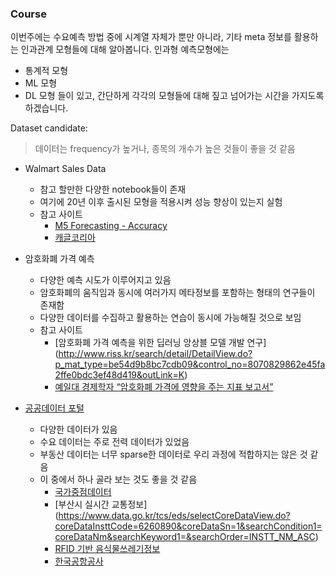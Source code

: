 ### Course

이번주에는 수요예측 방법 중에 시계열 자체가 뿐만 아니라, 기타 meta 정보를 활용하는 인과관계 모형들에 대해 알아봅니다.
인과형 예측모형에는
  - 통계적 모형
  - ML 모형
  - DL 모형
들이 있고, 간단하게 각각의 모형들에 대해 짚고 넘어가는 시간을 가지도록 하겠습니다.


Dataset candidate:

> 데이터는 frequency가 높거나, 종목의 개수가 높은 것들이 좋을 것 같음

  - Walmart Sales Data
    - 참고 할만한 다양한 notebook들이 존재
    - 여기에 20년 이후 출시된 모형을 적용시켜 성능 향상이 있는지 실험
    - 참고 사이트
      * [M5 Forecasting - Accuracy](https://www.kaggle.com/c/m5-forecasting-accuracy)
      * [캐글코리아](https://m.facebook.com/groups/230717130993727/posts/%EA%B9%80%EC%98%81%EB%AF%BC-posted-in-%EC%BA%90%EA%B8%80-%EC%BD%94%EB%A6%AC%EC%95%84-(Kaggle-Korea)/948649505867149/)

  - 암호화폐 가격 예측
    - 다양한 예측 시도가 이루어지고 있음
    - 암호화폐의 움직임과 동시에 여러가지 메타정보를 포함하는 형태의 연구들이 존재함
    - 다양한 데이터를 수집하고 활용하는 연습이 동시에 가능해질 것으로 보임
    - 참고 사이트
      * [암호화폐 가격 예측을 위한 딥러닝 앙상블 모델 개발 연구] (http://www.riss.kr/search/detail/DetailView.do?p_mat_type=be54d9b8bc7cdb09&control_no=8070829862e45fa2ffe0bdc3ef48d419&outLink=K)
      * [예일대 경제학자 “암호화폐 가격에 영향을 주는 지표 보고서”](https://www.coinpress.co.kr/2018/08/11/8374/)


  - [공공데이터 포털](https://www.data.go.kr/index.do)
    - 다양한 데이터가 있음
    - 수요 데이터는 주로 전력 데이터가 있었음
    - 부동산 데이터는 너무 sparse한 데이터로 우리 과정에 적합하지는 않은 것 같음
    - 이 중에서 하나 골라 보는 것도 좋을 것 같음
      * [국가중점데이터](https://www.data.go.kr/tcs/eds/selectCoreDataListView.do)
      * [부산시 실시간 교통정보] (https://www.data.go.kr/tcs/eds/selectCoreDataView.do?coreDataInsttCode=6260890&coreDataSn=1&searchCondition1=coreDataNm&searchKeyword1=&searchOrder=INSTT_NM_ASC)
      * [RFID 기반 음식물쓰레기정보](https://www.data.go.kr/tcs/eds/selectCoreDataView.do?coreDataInsttCode=B552584&coreDataSn=1&searchCondition1=coreDataNm&searchKeyword1=&searchOrder=INSTT_NM_ASC)
      * [한국공항공사](https://www.airport.co.kr/www/cms/frFlightStatsCon/timeSeriesStats.do?MENU_ID=1250)